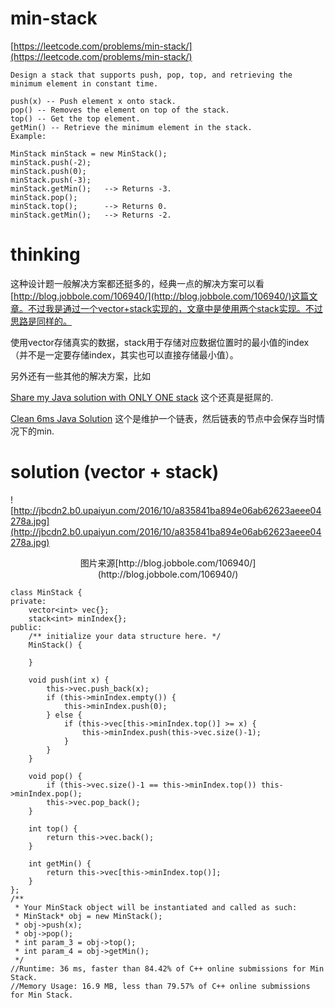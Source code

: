 # min-stack

[https://leetcode.com/problems/min-stack/](https://leetcode.com/problems/min-stack/)

```
Design a stack that supports push, pop, top, and retrieving the minimum element in constant time.

push(x) -- Push element x onto stack.
pop() -- Removes the element on top of the stack.
top() -- Get the top element.
getMin() -- Retrieve the minimum element in the stack.
Example:

MinStack minStack = new MinStack();
minStack.push(-2);
minStack.push(0);
minStack.push(-3);
minStack.getMin();   --> Returns -3.
minStack.pop();
minStack.top();      --> Returns 0.
minStack.getMin();   --> Returns -2.
```

# thinking

这种设计题一般解决方案都还挺多的，经典一点的解决方案可以看[http://blog.jobbole.com/106940/](http://blog.jobbole.com/106940/)这篇文章。不过我是通过一个vector+stack实现的，文章中是使用两个stack实现。不过思路是同样的。

使用vector存储真实的数据，stack用于存储对应数据位置时的最小值的index（并不是一定要存储index，其实也可以直接存储最小值）。

另外还有一些其他的解决方案，比如

[Share my Java solution with ONLY ONE stack](https://leetcode.com/problems/min-stack/discuss/49031/) 这个还真是挺屌的.

[Clean 6ms Java Solution](https://leetcode.com/problems/min-stack/discuss/49010/Clean-6ms-Java-solution) 这个是维护一个链表，然后链表的节点中会保存当时情况下的min.

# solution (vector + stack)

![http://jbcdn2.b0.upaiyun.com/2016/10/a835841ba894e06ab62623aeee04278a.jpg](http://jbcdn2.b0.upaiyun.com/2016/10/a835841ba894e06ab62623aeee04278a.jpg)

<center>图片来源[http://blog.jobbole.com/106940/](http://blog.jobbole.com/106940/)</center>

```
class MinStack {
private:
    vector<int> vec{};
    stack<int> minIndex{};
public:
    /** initialize your data structure here. */
    MinStack() {

    }

    void push(int x) {
        this->vec.push_back(x);
        if (this->minIndex.empty()) {
            this->minIndex.push(0);
        } else {
            if (this->vec[this->minIndex.top()] >= x) {
                this->minIndex.push(this->vec.size()-1);
            }
        }
    }

    void pop() {
        if (this->vec.size()-1 == this->minIndex.top()) this->minIndex.pop();
        this->vec.pop_back();
    }

    int top() {
        return this->vec.back();
    }

    int getMin() {
        return this->vec[this->minIndex.top()];
    }
};
/**
 * Your MinStack object will be instantiated and called as such:
 * MinStack* obj = new MinStack();
 * obj->push(x);
 * obj->pop();
 * int param_3 = obj->top();
 * int param_4 = obj->getMin();
 */
//Runtime: 36 ms, faster than 84.42% of C++ online submissions for Min Stack.
//Memory Usage: 16.9 MB, less than 79.57% of C++ online submissions for Min Stack.
```

